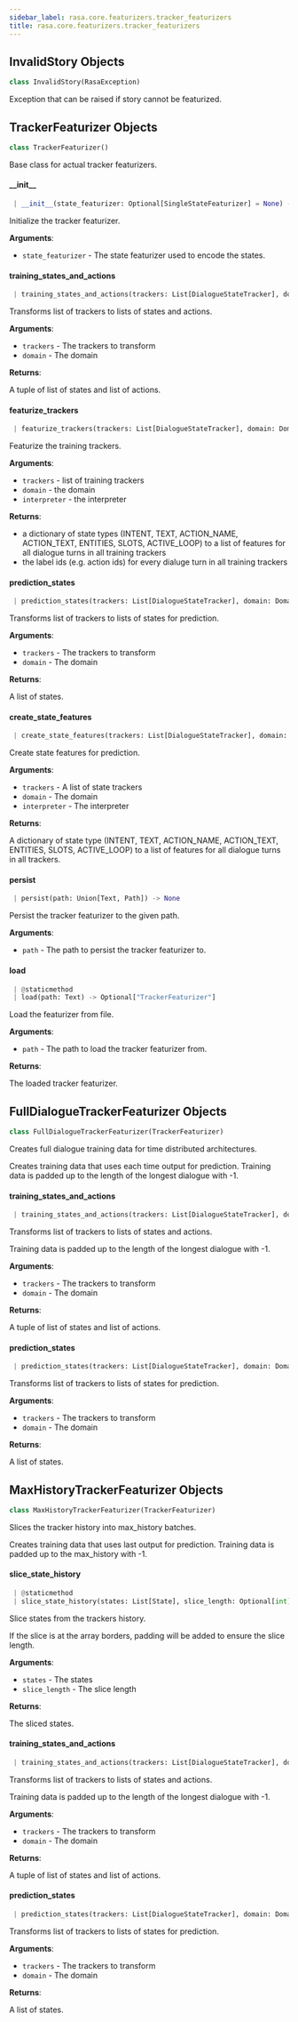 ```yaml
---
sidebar_label: rasa.core.featurizers.tracker_featurizers
title: rasa.core.featurizers.tracker_featurizers
---
```


## InvalidStory Objects

```python
class InvalidStory(RasaException)
```

Exception that can be raised if story cannot be featurized.

## TrackerFeaturizer Objects

```python
class TrackerFeaturizer()
```

Base class for actual tracker featurizers.

#### \_\_init\_\_

```python
 | __init__(state_featurizer: Optional[SingleStateFeaturizer] = None) -> None
```

Initialize the tracker featurizer.

**Arguments**:

- `state_featurizer` - The state featurizer used to encode the states.

#### training\_states\_and\_actions

```python
 | training_states_and_actions(trackers: List[DialogueStateTracker], domain: Domain) -> Tuple[List[List[State]], List[List[Text]]]
```

Transforms list of trackers to lists of states and actions.

**Arguments**:

- `trackers` - The trackers to transform
- `domain` - The domain
  

**Returns**:

  A tuple of list of states and list of actions.

#### featurize\_trackers

```python
 | featurize_trackers(trackers: List[DialogueStateTracker], domain: Domain, interpreter: NaturalLanguageInterpreter) -> Tuple[List[List[Dict[Text, List["Features"]]]], np.ndarray]
```

Featurize the training trackers.

**Arguments**:

- `trackers` - list of training trackers
- `domain` - the domain
- `interpreter` - the interpreter
  

**Returns**:

  - a dictionary of state types (INTENT, TEXT, ACTION_NAME, ACTION_TEXT,
  ENTITIES, SLOTS, ACTIVE_LOOP) to a list of features for all dialogue
  turns in all training trackers
  - the label ids (e.g. action ids) for every dialuge turn in all training
  trackers

#### prediction\_states

```python
 | prediction_states(trackers: List[DialogueStateTracker], domain: Domain) -> List[List[State]]
```

Transforms list of trackers to lists of states for prediction.

**Arguments**:

- `trackers` - The trackers to transform
- `domain` - The domain
  

**Returns**:

  A list of states.

#### create\_state\_features

```python
 | create_state_features(trackers: List[DialogueStateTracker], domain: Domain, interpreter: NaturalLanguageInterpreter) -> List[List[Dict[Text, List["Features"]]]]
```

Create state features for prediction.

**Arguments**:

- `trackers` - A list of state trackers
- `domain` - The domain
- `interpreter` - The interpreter
  

**Returns**:

  A dictionary of state type (INTENT, TEXT, ACTION_NAME, ACTION_TEXT,
  ENTITIES, SLOTS, ACTIVE_LOOP) to a list of features for all dialogue
  turns in all trackers.

#### persist

```python
 | persist(path: Union[Text, Path]) -> None
```

Persist the tracker featurizer to the given path.

**Arguments**:

- `path` - The path to persist the tracker featurizer to.

#### load

```python
 | @staticmethod
 | load(path: Text) -> Optional["TrackerFeaturizer"]
```

Load the featurizer from file.

**Arguments**:

- `path` - The path to load the tracker featurizer from.
  

**Returns**:

  The loaded tracker featurizer.

## FullDialogueTrackerFeaturizer Objects

```python
class FullDialogueTrackerFeaturizer(TrackerFeaturizer)
```

Creates full dialogue training data for time distributed architectures.

Creates training data that uses each time output for prediction.
Training data is padded up to the length of the longest dialogue with -1.

#### training\_states\_and\_actions

```python
 | training_states_and_actions(trackers: List[DialogueStateTracker], domain: Domain) -> Tuple[List[List[State]], List[List[Text]]]
```

Transforms list of trackers to lists of states and actions.

Training data is padded up to the length of the longest dialogue with -1.

**Arguments**:

- `trackers` - The trackers to transform
- `domain` - The domain
  

**Returns**:

  A tuple of list of states and list of actions.

#### prediction\_states

```python
 | prediction_states(trackers: List[DialogueStateTracker], domain: Domain) -> List[List[State]]
```

Transforms list of trackers to lists of states for prediction.

**Arguments**:

- `trackers` - The trackers to transform
- `domain` - The domain
  

**Returns**:

  A list of states.

## MaxHistoryTrackerFeaturizer Objects

```python
class MaxHistoryTrackerFeaturizer(TrackerFeaturizer)
```

Slices the tracker history into max_history batches.

Creates training data that uses last output for prediction.
Training data is padded up to the max_history with -1.

#### slice\_state\_history

```python
 | @staticmethod
 | slice_state_history(states: List[State], slice_length: Optional[int]) -> List[State]
```

Slice states from the trackers history.

If the slice is at the array borders, padding will be added to ensure
the slice length.

**Arguments**:

- `states` - The states
- `slice_length` - The slice length
  

**Returns**:

  The sliced states.

#### training\_states\_and\_actions

```python
 | training_states_and_actions(trackers: List[DialogueStateTracker], domain: Domain) -> Tuple[List[List[State]], List[List[Text]]]
```

Transforms list of trackers to lists of states and actions.

Training data is padded up to the length of the longest dialogue with -1.

**Arguments**:

- `trackers` - The trackers to transform
- `domain` - The domain
  

**Returns**:

  A tuple of list of states and list of actions.

#### prediction\_states

```python
 | prediction_states(trackers: List[DialogueStateTracker], domain: Domain) -> List[List[State]]
```

Transforms list of trackers to lists of states for prediction.

**Arguments**:

- `trackers` - The trackers to transform
- `domain` - The domain
  

**Returns**:

  A list of states.

